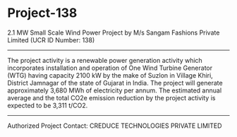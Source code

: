 # Project-138
2.1 MW Small Scale Wind Power Project by M/s Sangam Fashions Private Limited (UCR ID Number: 138)
__________________
The project activity is a renewable power generation activity which incorporates installation and operation of One Wind Turbine Generator (WTG) having capacity 2100 kW by the make of Suzlon in Village Khiri, District Jamnagar of the state of Gujarat in India. The project will generate approximately 3,680 MWh of electricity per annum. The estimated annual average and the total CO2e emission reduction by the project activity is expected to be 3,311 t/CO2.
_________________
Authorized Project Contact: CREDUCE TECHNOLOGIES PRIVATE LIMITED
